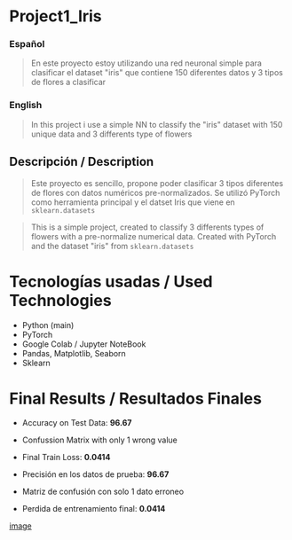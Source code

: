 # Project1_Iris
### Español
> En este proyecto estoy utilizando una red neuronal simple para clasificar el dataset "iris" que contiene 150 diferentes datos y 3 tipos de flores a clasificar

### English
> In this project i use a simple NN to classify the "iris" dataset with 150 unique data and 3 differents type of flowers


## Descripción / Description
> Este proyecto es sencillo, propone poder clasificar 3 tipos diferentes de flores con datos numéricos pre-normalizados. Se utilizó PyTorch como herramienta principal y el datset Iris que viene en `sklearn.datasets`

> This is a simple project, created to classify 3 differents types of flowers with a pre-normalize numerical data. Created with PyTorch and the dataset "iris" from `sklearn.datasets`

# Tecnologías usadas / Used Technologies
- Python (main)
- PyTorch
- Google Colab / Jupyter NoteBook
- Pandas, Matplotlib, Seaborn
- Sklearn

# Final Results / Resultados Finales

- Accuracy on Test Data: **96.67**
- Confussion Matrix with only 1 wrong value
- Final Train Loss: **0.0414**

- Precisión en los datos de prueba: **96.67**
- Matriz de confusión con solo 1 dato erroneo
- Perdida de entrenamiento final: **0.0414**

[image](https://github.com/user-attachments/assets/fa4b7d9b-439f-4823-8500-6f72099bf2d1)
